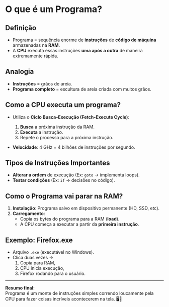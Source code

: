 # O que é um Programa?

## Definição
- Programa = sequência enorme de **instruções** de **código de máquina** armazenadas na **RAM**.
- A **CPU** executa essas instruções **uma após a outra** de maneira extremamente rápida.

## Analogia
- **Instruções** = grãos de areia.
- **Programa completo** = escultura de areia criada com muitos grãos.

## Como a CPU executa um programa?
- Utiliza o **Ciclo Busca-Execução (Fetch-Execute Cycle)**:
  1. **Busca** a próxima instrução da RAM.
  2. **Executa** a instrução.
  3. Repete o processo para a próxima instrução.

- **Velocidade**: 4 GHz = 4 bilhões de instruções por segundo.

## Tipos de Instruções Importantes
- **Alterar a ordem** de execução (Ex: `goto` → implementa loops).
- **Testar condições** (Ex: `if` → decisões no código).

## Como o Programa vai parar na RAM?
1. **Instalação**: Programa salvo em dispositivo permanente (HD, SSD, etc).
2. **Carregamento**:
   - Copia os bytes do programa para a RAM (**load**).
   - A CPU começa a executar a partir da **primeira instrução**.

## Exemplo: Firefox.exe
- Arquivo `.exe` (executável no Windows).
- Clica duas vezes → 
  1. Copia para RAM,
  2. CPU inicia execução,
  3. Firefox rodando para o usuário.

---

**Resumo final:**  
Programa é um monte de instruções simples correndo loucamente pela CPU para fazer coisas incríveis acontecerem na tela. 🖥️🚀
